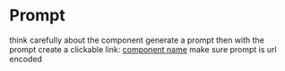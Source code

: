# Prompt

think carefully about the component
generate a prompt
then with the prompt create a clickable link: [component name](https://v0.dev/chat?q={prompt})
make sure prompt is url encoded
